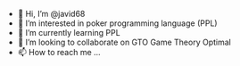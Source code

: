 - 👋 Hi, I’m @javid68
- 👀 I’m interested in poker programming language (PPL)
- 🌱 I’m currently learning PPL
- 💞️ I’m looking to collaborate on GTO Game Theory Optimal
- 📫 How to reach me ...

<!---
javid68/javid68 is a ✨ special ✨ repository because its `README.md` (this file) appears on your GitHub profile.
You can click the Preview link to take a look at your changes.
--->
